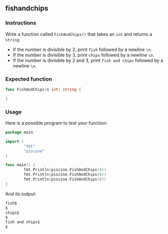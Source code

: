 ## fishandchips

### Instructions

Write a function called `FishAndChips()` that takes an `int` and returns a `string`.

- If the number is divisible by 2, print `fish` followed by a newline `\n`.
- If the number is divisible by 3, print `chips` followed by a newline `\n`.
- If the number is divisible by 2 and 3, print `fish and chips` followed by a newline `\n`.

### Expected function

```go
func FishAndChips(n int) string {

}
```

### Usage

Here is a possible program to test your function:

```go
package main

import (
        "fmt"
        "piscine"
)

func main() {
        fmt.Println(piscine.FishAndChips(4))
        fmt.Println(piscine.FishAndChips(9))
        fmt.Println(piscine.FishAndChips(6))
}
```

And its output:

```go
fish$
$
chips$
$
fish and chips$
$
```
